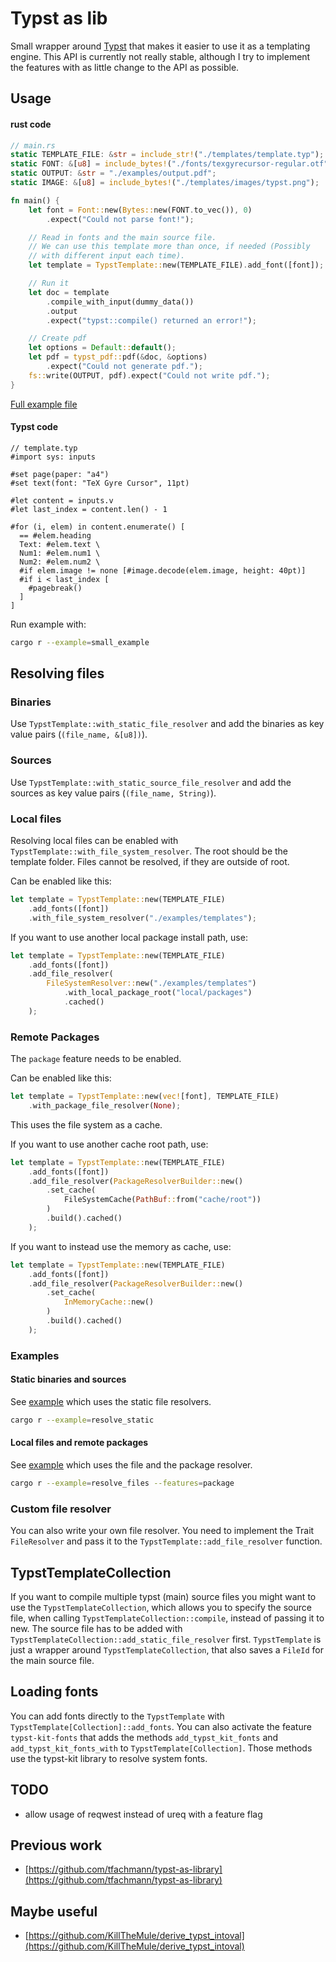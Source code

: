# Typst as lib

Small wrapper around [Typst](https://github.com/typst/typst) that makes it easier to use it as a templating engine.
This API is currently not really stable, although I try to implement the features with as little change to the API as possible.

## Usage

#### rust code

```rust
// main.rs
static TEMPLATE_FILE: &str = include_str!("./templates/template.typ");
static FONT: &[u8] = include_bytes!("./fonts/texgyrecursor-regular.otf");
static OUTPUT: &str = "./examples/output.pdf";
static IMAGE: &[u8] = include_bytes!("./templates/images/typst.png");

fn main() {
    let font = Font::new(Bytes::new(FONT.to_vec()), 0)
        .expect("Could not parse font!");

    // Read in fonts and the main source file.
    // We can use this template more than once, if needed (Possibly
    // with different input each time).
    let template = TypstTemplate::new(TEMPLATE_FILE).add_font([font]);

    // Run it
    let doc = template
        .compile_with_input(dummy_data())
        .output
        .expect("typst::compile() returned an error!");

    // Create pdf
    let options = Default::default();
    let pdf = typst_pdf::pdf(&doc, &options)
        .expect("Could not generate pdf.");
    fs::write(OUTPUT, pdf).expect("Could not write pdf.");
}
```

[Full example file](https://github.com/Relacibo/typst-as-lib/blob/main/examples/small_example.rs)

#### Typst code

```typ
// template.typ
#import sys: inputs

#set page(paper: "a4")
#set text(font: "TeX Gyre Cursor", 11pt)

#let content = inputs.v
#let last_index = content.len() - 1

#for (i, elem) in content.enumerate() [
  == #elem.heading
  Text: #elem.text \
  Num1: #elem.num1 \
  Num2: #elem.num2 \
  #if elem.image != none [#image.decode(elem.image, height: 40pt)]
  #if i < last_index [
    #pagebreak()
  ]
]
```

Run example with:

```bash
cargo r --example=small_example
```

## Resolving files

### Binaries

Use `TypstTemplate::with_static_file_resolver` and add the binaries as key value pairs (`(file_name, &[u8])`).

### Sources

Use `TypstTemplate::with_static_source_file_resolver` and add the sources as key value pairs (`(file_name, String)`).

### Local files

Resolving local files can be enabled with `TypstTemplate::with_file_system_resolver`. The root should be the template folder. Files cannot be resolved, if they are outside of root.

Can be enabled like this:

```rust
let template = TypstTemplate::new(TEMPLATE_FILE)
    .add_fonts([font])
    .with_file_system_resolver("./examples/templates");
```

If you want to use another local package install path, use:

```rust
let template = TypstTemplate::new(TEMPLATE_FILE)
    .add_fonts([font])
    .add_file_resolver(
        FileSystemResolver::new("./examples/templates")
            .with_local_package_root("local/packages")
            .cached()
    );
```

### Remote Packages

The `package` feature needs to be enabled.

Can be enabled like this:

```rust
let template = TypstTemplate::new(vec![font], TEMPLATE_FILE)
    .with_package_file_resolver(None);
```

This uses the file system as a cache.

If you want to use another cache root path, use:

```rust
let template = TypstTemplate::new(TEMPLATE_FILE)
    .add_fonts([font])
    .add_file_resolver(PackageResolverBuilder::new()
        .set_cache(
            FileSystemCache(PathBuf::from("cache/root"))
        )
        .build().cached()
    );
```

If you want to instead use the memory as cache, use:

```rust
let template = TypstTemplate::new(TEMPLATE_FILE)
    .add_fonts([font])
    .add_file_resolver(PackageResolverBuilder::new()
        .set_cache(
            InMemoryCache::new()
        )
        .build().cached()
    );
```

### Examples

#### Static binaries and sources

See [example](https://github.com/Relacibo/typst-as-lib/blob/main/examples/resolve_static.rs) which uses the static file resolvers.

```bash
cargo r --example=resolve_static
```

#### Local files and remote packages

See [example](https://github.com/Relacibo/typst-as-lib/blob/main/examples/resolve_packages.rs) which uses the file and the package resolver.

```bash
cargo r --example=resolve_files --features=package
```

### Custom file resolver

You can also write your own file resolver. You need to implement the Trait `FileResolver` and pass it to the `TypstTemplate::add_file_resolver` function.

## TypstTemplateCollection

If you want to compile multiple typst (main) source files you might want to use the `TypstTemplateCollection`, which allows you to specify the source file, when calling `TypstTemplateCollection::compile`, instead of passing it to new. The source file has to be added with `TypstTemplateCollection::add_static_file_resolver` first.
`TypstTemplate` is just a wrapper around `TypstTemplateCollection`, that also saves a `FileId` for the main source file.

## Loading fonts

You can add fonts directly to the `TypstTemplate` with `TypstTemplate[Collection]::add_fonts`. You can also activate the feature `typst-kit-fonts` that adds the methods `add_typst_kit_fonts` and `add_typst_kit_fonts_with` to `TypstTemplate[Collection]`. Those methods use the typst-kit library to resolve system fonts.

## TODO

- allow usage of reqwest instead of ureq with a feature flag

## Previous work

- [https://github.com/tfachmann/typst-as-library](https://github.com/tfachmann/typst-as-library)

## Maybe useful

- [https://github.com/KillTheMule/derive_typst_intoval](https://github.com/KillTheMule/derive_typst_intoval)
